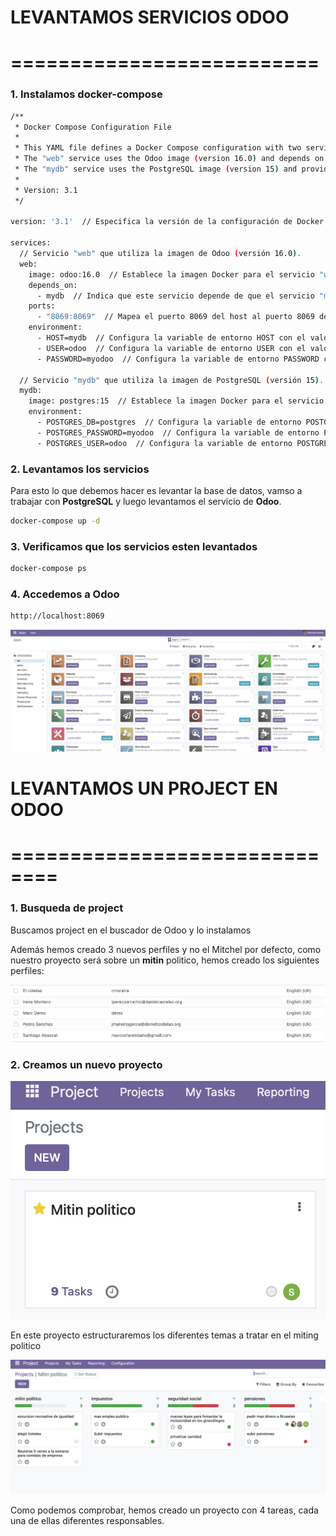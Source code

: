 # LEVANTAMOS SERVICIOS ODOO 
# ==========================
### 1. Instalamos docker-compose
```bash
/**
 * Docker Compose Configuration File
 *
 * This YAML file defines a Docker Compose configuration with two services: "web" and "mydb".
 * The "web" service uses the Odoo image (version 16.0) and depends on the "mydb" service.
 * The "mydb" service uses the PostgreSQL image (version 15) and provides the database for Odoo.
 *
 * Version: 3.1
 */

version: '3.1'  // Especifica la versión de la configuración de Docker Compose que se utilizará.

services:
  // Servicio "web" que utiliza la imagen de Odoo (versión 16.0).
  web:
    image: odoo:16.0  // Establece la imagen Docker para el servicio "web".
    depends_on:
      - mydb  // Indica que este servicio depende de que el servicio "mydb" esté disponible.
    ports:
      - "8069:8069"  // Mapea el puerto 8069 del host al puerto 8069 del contenedor.
    environment:
      - HOST=mydb  // Configura la variable de entorno HOST con el valor "mydb".
      - USER=odoo  // Configura la variable de entorno USER con el valor "odoo".
      - PASSWORD=myodoo  // Configura la variable de entorno PASSWORD con el valor "myodoo".

  // Servicio "mydb" que utiliza la imagen de PostgreSQL (versión 15).
  mydb:
    image: postgres:15  // Establece la imagen Docker para el servicio "mydb".
    environment:
      - POSTGRES_DB=postgres  // Configura la variable de entorno POSTGRES_DB con el valor "postgres".
      - POSTGRES_PASSWORD=myodoo  // Configura la variable de entorno POSTGRES_PASSWORD con el valor "myodoo".
      - POSTGRES_USER=odoo  // Configura la variable de entorno POSTGRES_USER con el valor "odoo".

```
### 2. Levantamos los servicios

Para esto lo que debemos hacer es levantar la base de datos, vamso a trabajar con **PostgreSQL** y luego levantamos el servicio de **Odoo**.

```bash
docker-compose up -d 
```
### 3. Verificamos que los servicios esten levantados

```bash
docker-compose ps
```
### 4. Accedemos a Odoo

```bash
http://localhost:8069
```
![odoo.png](odoo.png)


# LEVANTAMOS UN PROJECT EN ODOO
# ==============================

### 1. Busqueda de project

Buscamos project en el buscador de Odoo y lo instalamos

Además hemos creado 3 nuevos perfiles y no el Mitchel por defecto, como nuestro proyecto será
sobre un **mitin** politico, hemos creado los siguientes perfiles:

![users.png](users.png)

### 2. Creamos un nuevo proyecto

![proyecto.png](proyecto.png)

En este proyecto estructuraremos los diferentes temas a tratar en el miting politico

![diferentes temas a tratar.png](diferentes%20temas%20a%20tratar.png)

Como podemos comprobar, hemos creado un proyecto con 4 tareas, cada una de ellas diferentes responsables.







